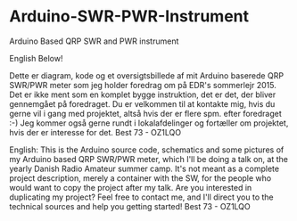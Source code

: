 # Arduino-SWR-PWR-Instrument
Arduino Based QRP SWR and PWR instrument

English Below!

Dette er diagram, kode og et oversigtsbillede af mit Arduino baserede QRP SWR/PWR meter som
jeg holder foredrag om på EDR's sommerlejr 2015. Det er ikke ment som en komplet bygge instruktion,
det er det, der bliver gennemgået på foredraget. Du er velkommen til at kontakte mig, hvis du gerne vil 
i gang med projektet, altså hvis der er flere spm. efter foredraget :-) Jeg kommer også gerne rundt i
lokalafdelinger og fortæller om projektet, hvis der er interesse for det. Best 73 - OZ1LQO


English:
This is the Arduino source code, schematics and some pictures of my Arduino based QRP SWR/PWR meter,
which I'll be doing a talk on, at the yearly Danish Radio Amateur summer camp. It's not meant as a complete
project description, merely a container with the SW, for the people who would want to copy the project
after my talk. Are you interested in duplicating my project? Feel free to contact me, and I'll direct you to
the technical sources and help you getting started! Best 73 - OZ1LQO
